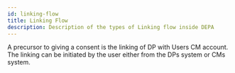 ```yaml
---
id: linking-flow
title: Linking Flow
description: Description of the types of Linking flow inside DEPA
---
```


A precursor to giving a consent is the linking of DP with Users CM account. The linking can be initiated by the user either from the DPs system or CMs system.
